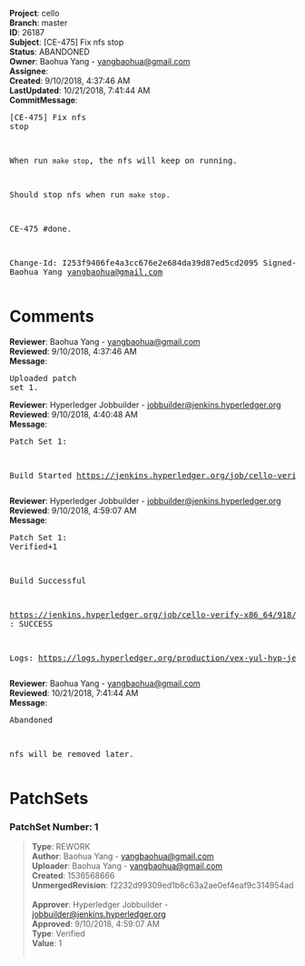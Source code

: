 <strong>Project</strong>: cello<br><strong>Branch</strong>: master<br><strong>ID</strong>: 26187<br><strong>Subject</strong>: [CE-475] Fix nfs stop<br><strong>Status</strong>: ABANDONED<br><strong>Owner</strong>: Baohua Yang - yangbaohua@gmail.com<br><strong>Assignee</strong>:<br><strong>Created</strong>: 9/10/2018, 4:37:46 AM<br><strong>LastUpdated</strong>: 10/21/2018, 7:41:44 AM<br><strong>CommitMessage</strong>:<br><pre>[CE-475] Fix nfs stop

When run `make stop`, the nfs will keep on running.

Should stop nfs when run `make stop`.

CE-475 #done.

Change-Id: I253f9406fe4a3cc676e2e684da39d87ed5cd2095
Signed-off-by: Baohua Yang <yangbaohua@gmail.com>
</pre><h1>Comments</h1><strong>Reviewer</strong>: Baohua Yang - yangbaohua@gmail.com<br><strong>Reviewed</strong>: 9/10/2018, 4:37:46 AM<br><strong>Message</strong>: <pre>Uploaded patch set 1.</pre><strong>Reviewer</strong>: Hyperledger Jobbuilder - jobbuilder@jenkins.hyperledger.org<br><strong>Reviewed</strong>: 9/10/2018, 4:40:48 AM<br><strong>Message</strong>: <pre>Patch Set 1:

Build Started https://jenkins.hyperledger.org/job/cello-verify-x86_64/918/</pre><strong>Reviewer</strong>: Hyperledger Jobbuilder - jobbuilder@jenkins.hyperledger.org<br><strong>Reviewed</strong>: 9/10/2018, 4:59:07 AM<br><strong>Message</strong>: <pre>Patch Set 1: Verified+1

Build Successful 

https://jenkins.hyperledger.org/job/cello-verify-x86_64/918/ : SUCCESS

Logs: https://logs.hyperledger.org/production/vex-yul-hyp-jenkins-3/cello-verify-x86_64/918</pre><strong>Reviewer</strong>: Baohua Yang - yangbaohua@gmail.com<br><strong>Reviewed</strong>: 10/21/2018, 7:41:44 AM<br><strong>Message</strong>: <pre>Abandoned

nfs will be removed later.</pre><h1>PatchSets</h1><h3>PatchSet Number: 1</h3><blockquote><strong>Type</strong>: REWORK<br><strong>Author</strong>: Baohua Yang - yangbaohua@gmail.com<br><strong>Uploader</strong>: Baohua Yang - yangbaohua@gmail.com<br><strong>Created</strong>: 1536568666<br><strong>UnmergedRevision</strong>: f2232d99309ed1b6c63a2ae0ef4eaf9c314954ad<br><br><strong>Approver</strong>: Hyperledger Jobbuilder - jobbuilder@jenkins.hyperledger.org<br><strong>Approved</strong>: 9/10/2018, 4:59:07 AM<br><strong>Type</strong>: Verified<br><strong>Value</strong>: 1<br><br></blockquote>